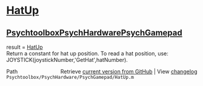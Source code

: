# [HatUp](HatUp)
## [Psychtoolbox](Psychtoolbox)[PsychHardware](PsychHardware)[PsychGamepad](PsychGamepad)

result = [HatUp](HatUp)  
Return a constant for hat up position.  To read a hat position, use:  
JOYSTICK(joystickNumber,'GetHat',hatNumber).    




<div class="code_header" style="text-align:right;">
  <span style="float:left;">Path&nbsp;&nbsp;</span> <span class="counter">Retrieve <a href=
  "https://raw.github.com/Psychtoolbox-3/Psychtoolbox-3/beta/Psychtoolbox/PsychHardware/PsychGamepad/HatUp.m">current version from GitHub</a> | View <a href=
  "https://github.com/Psychtoolbox-3/Psychtoolbox-3/commits/beta/Psychtoolbox/PsychHardware/PsychGamepad/HatUp.m">changelog</a></span>
</div>
<div class="code">
  <code>Psychtoolbox/PsychHardware/PsychGamepad/HatUp.m</code>
</div>

